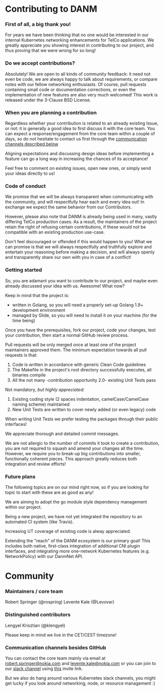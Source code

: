 
# Contributing to DANM

### First of all, a big thank you!

For years we have been thinking that no one would be interested in our internal Kubernetes networking enhancements for TelCo applications.
We greatly appreciate you showing interest in contributing to our project, and thus proving that we were wrong for so long!

### Do we accept contributions?

Absolutely!
We are open to all kinds of community feedback: it need not even be code, we are always happy to talk about requirements, or compare notes with our fellow networking enthusiasts.
Of course, pull requests containing small code or documentation corrections, or even the implementation of new features are also very much welcomed!
This work is released under the 3-Clause BSD License.

### When you are planning a contribution

Regardless whether your contribution is related to an already existing Issue, or not: it is generally a good idea to first discuss it with the core team.
You can expect a response/engagement from the core team within a couple of days, so do not hesitate to contact us first through the [communication channels described below](#communication-channels-besides-github)

Aligning expectations and discussing design ideas before implementing a feature can go a long way in increasing the chances of its acceptance!

Feel free to comment on existing issues, open new ones, or simply send your ideas directly to us!

### Code of conduct
We promise that we will be always transparent when communicating with the community, and will respectfully hear each and every idea out!
In exchange we expect the same behavior from our Contributors.

However, please also note that DANM is already being used in many, vastly differing TelCo production cases. 
As a result, the maintainers of the project retain the right of refusing certain contributions, if these would not be compatible with an existing production use-case.

Don't feel discouraged or offended if this would happen to you! 
What we can promise is that we will always respectfully and truthfully explore and entertain your reasoning before making a decision, and will always openly and transparently share our own with you in case of a conflict!

### Getting started
So, you are adamant you want to contribute to our project, and maybe even already discussed your idea with us. Awesome! What now?

Keep in mind that the project is:

 - written in Golang, so you will need a properly set-up Golang 1.9+  development environment
 - managed by Glide, so you will need to install it on your machine (for the time being)
 
Once you have the prerequisites, fork our project, code your changes, test your contribution, then start a normal GitHub review process.

Pull requests will be only merged once at least one of the project maintainers approved them.
The minimum expectation towards all pull requests is that:
1. Code is written in accordance with generic Clean Code guidelines
2. The Makefile in the project's root directory successfully executes, all binaries compile
3. All the not many -contribution opportunity 2.0- existing Unit Tests pass

Not mandatory, *but highly appreciated:*
1. Existing coding style (2 spaces indentation, camelCase/CamelCase naming scheme) maintained
2. New Unit Tests are written to cover newly added (or even legacy) code

When writing Unit Tests we prefer testing the packages through their public interfaces!

We appreciate thorough and detailed commit messages. 

We are not allergic to the number of commits it took to create a contribution, you are not required to squash and amend your changes all the time.
However, we require you to break-up big contributions into smaller, functionally coherent pieces. This approach greatly reduces both integration and review efforts!
### Future plans
The following topics are on our mind right now, so if you are looking for topic to start with these are as good as any!

We are aiming to adopt the go module style dependency management within our project.

Being a new project, we have not yet integrated the repository to an automated CI system (like Travis).
 
Increasing UT coverage of existing code is alway appreciated.

Extending the "reach" of the DANM ecosystem is our primary goal! 
This includes both native, first-class integration of additional CNI plugin interfaces, and integrating more one-network Kubernetes features (e.g. NetworkPolicy) with our DanmNet API. 

# Community
### Maintainers / core team
Robert Springer (@rospring)
Levente Kale (@Levovar)
### Distinguished contributors
Lengyel Krisztian (@klengyel)

Please keep in mind we live in the CET/CEST timezone!

### Communication channels besides GitHub
You can contact the core team mainly via email at robert.springer@nokia.com and levente.kale@nokia.com or you can join to our [slack channel](https://danmws.slack.com) using [this](https://join.slack.com/t/danmws/shared_invite/enQtNzEzMTQ4NDM2NTMxLTA3MDM4NGM0YTRjYzlhNGRiMDVlZWRlMjdlNTkwNTBjNWUyNjM0ZDQ3Y2E4YjE3NjVhNTE1MmEyYzkyMDRlNWU) invite link.

But we also do hang around various Kubernetes slack channels, you might get lucky if you look around networking, node, or resource management :)
